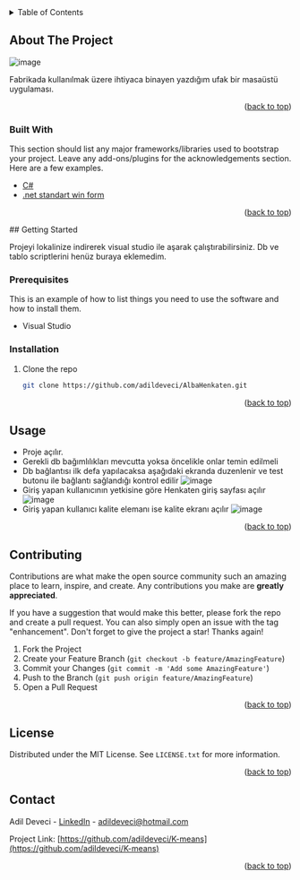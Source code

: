 <!-- TABLE OF CONTENTS -->
<details>
  <summary>Table of Contents</summary>
  <ol>
    <li>
      <a href="#about-the-project">About The Project</a>
      <ul>
        <li><a href="#built-with">Built With</a></li>
      </ul>
    </li>
    <li>
      <a href="#getting-started">Getting Started</a>
      <ul>
        <li><a href="#prerequisites">Prerequisites</a></li>
        <li><a href="#installation">Installation</a></li>
      </ul>
    </li>
    <li><a href="#usage">Usage</a></li> 
    <li><a href="#contributing">Contributing</a></li>
    <li><a href="#license">License</a></li>
    <li><a href="#contact">Contact</a></li>
  </ol>
</details>



<!-- ABOUT THE PROJECT -->
## About The Project

![image](https://user-images.githubusercontent.com/21089760/156938324-74ecc6b2-5586-4b87-a303-a470fa0a76c2.png)

Fabrikada kullanılmak üzere ihtiyaca binayen yazdığım ufak bir masaüstü uygulaması.

 <p align="right">(<a href="#top">back to top</a>)</p>

### Built With

This section should list any major frameworks/libraries used to bootstrap your project. Leave any add-ons/plugins for the acknowledgements section. Here are a few examples.

* [C#](https://docs.microsoft.com/tr-tr/dotnet/csharp/)
* [.net standart win form](https://docs.microsoft.com/tr-tr/dotnet/desktop/winforms/?view=netframeworkdesktop-4.8)  
 
 <p align="right">(<a href="#top">back to top</a>)</p>
<!-- GETTING STARTED -->
## Getting Started

Projeyi lokalinize indirerek visual studio ile aşarak çalıştırabilirsiniz. Db ve tablo scriptlerini henüz buraya eklemedim.

### Prerequisites

This is an example of how to list things you need to use the software and how to install them.
* Visual Studio

### Installation
 
1. Clone the repo
   ```sh
   git clone https://github.com/adildeveci/AlbaHenkaten.git
   ```
   
<p align="right">(<a href="#top">back to top</a>)</p>

<!-- USAGE EXAMPLES -->
## Usage

* Proje açılır.
* Gerekli db bağımlılıkları mevcutta yoksa öncelikle onlar temin edilmeli
* Db bağlantısı ilk defa yapılacaksa aşağıdaki ekranda duzenlenir ve test butonu ile bağlantı sağlandığı kontrol edilir
![image](https://user-images.githubusercontent.com/21089760/156938036-0f11a4cd-de62-42fa-a40e-e319d0ae97b4.png)
* Giriş yapan kullanıcının yetkisine göre Henkaten giriş sayfası açılır
 ![image](https://user-images.githubusercontent.com/21089760/156938324-74ecc6b2-5586-4b87-a303-a470fa0a76c2.png)
* Giriş yapan kullanıcı kalite elemanı ise kalite ekranı açılır
![image](https://user-images.githubusercontent.com/21089760/156938350-14a4c6a0-6964-42c6-83ed-02bf91acf6ba.png)
 
 
 <p align="right">(<a href="#top">back to top</a>)</p>

<!-- CONTRIBUTING -->
## Contributing

Contributions are what make the open source community such an amazing place to learn, inspire, and create. Any contributions you make are **greatly appreciated**.

If you have a suggestion that would make this better, please fork the repo and create a pull request. You can also simply open an issue with the tag "enhancement".
Don't forget to give the project a star! Thanks again!

1. Fork the Project
2. Create your Feature Branch (`git checkout -b feature/AmazingFeature`)
3. Commit your Changes (`git commit -m 'Add some AmazingFeature'`)
4. Push to the Branch (`git push origin feature/AmazingFeature`)
5. Open a Pull Request

<p align="right">(<a href="#top">back to top</a>)</p>



<!-- LICENSE -->
## License

Distributed under the MIT License. See `LICENSE.txt` for more information.

<p align="right">(<a href="#top">back to top</a>)</p>



<!-- CONTACT -->
## Contact

Adil Deveci - [LinkedIn](https://www.linkedin.com/in/adildeveci/) - adildeveci@hotmail.com

Project Link: [https://github.com/adildeveci/K-means](https://github.com/adildeveci/K-means)

<p align="right">(<a href="#top">back to top</a>)</p>
